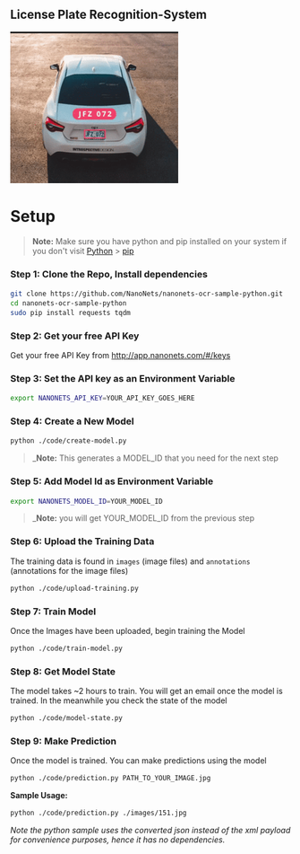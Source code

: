 ## License Plate Recognition-System

![Image](images/result.png)

# Setup

> **Note:** Make sure you have python and pip installed on your system if you don't visit
> [Python](https://www.python.org/downloads/release/python-2714/) > [pip](https://pip.pypa.io/en/stable/installing/)

### Step 1: Clone the Repo, Install dependencies

```bash
git clone https://github.com/NanoNets/nanonets-ocr-sample-python.git
cd nanonets-ocr-sample-python
sudo pip install requests tqdm
```

### Step 2: Get your free API Key

Get your free API Key from http://app.nanonets.com/#/keys

### Step 3: Set the API key as an Environment Variable

```bash
export NANONETS_API_KEY=YOUR_API_KEY_GOES_HERE
```

### Step 4: Create a New Model

```bash
python ./code/create-model.py
```

> \_**Note:** This generates a MODEL_ID that you need for the next step

### Step 5: Add Model Id as Environment Variable

```bash
export NANONETS_MODEL_ID=YOUR_MODEL_ID
```

> \_**Note:** you will get YOUR_MODEL_ID from the previous step

### Step 6: Upload the Training Data

The training data is found in `images` (image files) and `annotations` (annotations for the image files)

```bash
python ./code/upload-training.py
```

### Step 7: Train Model

Once the Images have been uploaded, begin training the Model

```bash
python ./code/train-model.py
```

### Step 8: Get Model State

The model takes ~2 hours to train. You will get an email once the model is trained. In the meanwhile you check the state of the model

```bash
python ./code/model-state.py
```

### Step 9: Make Prediction

Once the model is trained. You can make predictions using the model

```bash
python ./code/prediction.py PATH_TO_YOUR_IMAGE.jpg
```

**Sample Usage:**

```bash
python ./code/prediction.py ./images/151.jpg
```

_Note the python sample uses the converted json instead of the xml payload for convenience purposes, hence it has no dependencies._
